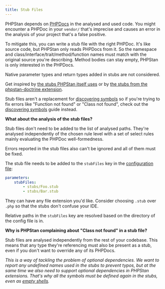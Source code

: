 ```yaml
---
title: Stub Files
---
```


PHPStan depends on [PHPDocs](../writing-php-code/phpdocs-basics.md) in the analysed and used code. You might encounter a PHPDoc in your `vendor/` that's imprecise and causes an error in the analysis of your project that's a false positive.

To mitigate this, you can write a stub file with the right PHPDoc. It's like source code, but PHPStan only reads PHPDocs from it. So the namespace and class/interface/trait/method/function names must match with the original source you're describing. Method bodies can stay empty, PHPStan is only interested in the PHPDocs.

Native parameter types and return types added in stubs are not considered.

Get inspired by [the stubs PHPStan itself uses](https://github.com/phpstan/phpstan-src/tree/2.1.x/stubs) or by [the stubs from the phpstan-doctrine extension](https://github.com/phpstan/phpstan-doctrine/tree/1.3.x/stubs).

Stub files aren't a replacement for [discovering symbols](discovering-symbols.md) so if you're trying to fix errors like "Function not found" or "Class not found", check out the [discovering symbols](discovering-symbols.md) guide instead.

<div class="bg-blue-100 border-l-4 border-blue-500 text-blue-700 p-4 mb-4" role="alert">

**What about the analysis of the stub files?**

Stub files don't need to be added to the list of analysed paths. They're analysed independently of the chosen rule level with a set of select rules mainly evaluating the PHPDoc well-formedness.

Errors reported in the stub files also can't be ignored and all of them must be fixed.

</div>

The stub file needs to be added to the `stubFiles` key in the [configuration file](../config-reference.md):

```yaml
parameters:
	stubFiles:
		- stubs/Foo.stub
		- stubs/Bar.stub
```

They can have any file extension you'd like. Consider choosing `.stub` over `.php` so that the stubs don't confuse your IDE.

Relative paths in the `stubFiles` key are resolved based on the directory of the config file is in.

<div class="bg-orange-100 border-l-4 border-orange-500 text-orange-700 p-4 mb-4" role="alert">

**Why is PHPStan complaining about "Class not found" in a stub file?**

Stub files are analysed independently from the rest of your codebase. This means that any type they're referencing must also be present as a stub, even if you don't want to override any of its PHPDocs.

*This is a way of tackling the problem of optional dependencies. We want to report any undefined names used in the stubs to prevent typos, but at the same time we also need to support optional dependencies in PHPStan extensions. That's why all the symbols must be defined again in the stubs, even as [empty shells](https://github.com/phpstan/phpstan-phpunit/blob/26394996368b6d033d012547d3197f4e07e23021/stubs/MockObject.stub).*

</div>
